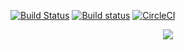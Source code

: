 [![Build Status](https://travis-ci.org/Kristinita/Erics-Debugging-Room.svg?branch=master)](https://travis-ci.org/Kristinita/Erics-Green-Room) [![Build status](https://ci.appveyor.com/api/projects/status/totwvve6mhjynrg9?svg=true)](https://ci.appveyor.com/project/Kristinita/erics-debugging-room) [![CircleCI](https://circleci.com/gh/Kristinita/Erics-Debugging-Room.svg?style=svg)](https://circleci.com/gh/Kristinita/Erics-Green-Room)

<p align="center"><img src="https://upload.wikimedia.org/wikipedia/commons/thumb/2/25/Open_Access_logo_PLoS_white.svg/640px-Open_Access_logo_PLoS_white.svg.png"></p>